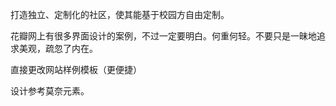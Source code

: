 打造独立、定制化的社区，使其能基于校园方自由定制。

花瓣网上有很多界面设计的案例，不过一定要明白。何重何轻。不要只是一昧地追求美观，疏忽了内在。

直接更改网站样例模板（更便捷）

设计参考莫奈元素。